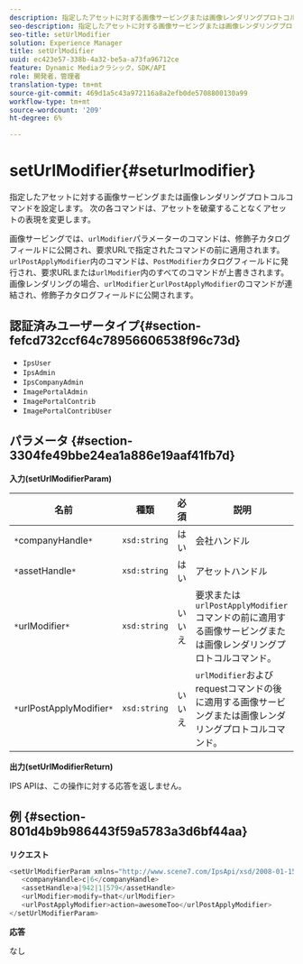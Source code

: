 ```yaml
---
description: 指定したアセットに対する画像サービングまたは画像レンダリングプロトコルコマンドを設定します。 次の各コマンドは、アセットを破棄することなくアセットの表現を変更します。
seo-description: 指定したアセットに対する画像サービングまたは画像レンダリングプロトコルコマンドを設定します。 次の各コマンドは、アセットを破棄することなくアセットの表現を変更します。
seo-title: setUrlModifier
solution: Experience Manager
title: setUrlModifier
uuid: ec423e57-338b-4a32-be5a-a73fa96712ce
feature: Dynamic Mediaクラシック，SDK/API
role: 開発者，管理者
translation-type: tm+mt
source-git-commit: 469d1a5c43a972116a8a2efb0de5708800130a99
workflow-type: tm+mt
source-wordcount: '209'
ht-degree: 6%

---
```



# setUrlModifier{#seturlmodifier}

指定したアセットに対する画像サービングまたは画像レンダリングプロトコルコマンドを設定します。 次の各コマンドは、アセットを破棄することなくアセットの表現を変更します。

画像サービングでは、`urlModifier`パラメーターのコマンドは、修飾子カタログフィールドに公開され、要求URLで指定されたコマンドの前に適用されます。 `urlPostApplyModifier`内のコマンドは、`PostModifier`カタログフィールドに発行され、要求URLまたは`urlModifier`内のすべてのコマンドが上書きされます。 画像レンダリングの場合、`urlModifier`と`urlPostApplyModifier`のコマンドが連結され、修飾子カタログフィールドに公開されます。

## 認証済みユーザータイプ{#section-fefcd732ccf64c78956606538f96c73d}

* `IpsUser`
* `IpsAdmin`
* `IpsCompanyAdmin`
* `ImagePortalAdmin`
* `ImagePortalContrib`
* `ImagePortalContribUser`

## パラメータ {#section-3304fe49bbe24ea1a886e19aaf41fb7d}

**入力(setUrlModifierParam)**

| 名前 | 種類 | 必須 | 説明 |
|---|---|---|---|
| `*`companyHandle`*` | `xsd:string` | はい | 会社ハンドル |
| `*`assetHandle`*` | `xsd:string` | はい | アセットハンドル |
| `*`urlModifier`*` | `xsd:string` | いいえ | 要求または`urlPostApplyModifier`コマンドの前に適用する画像サービングまたは画像レンダリングプロトコルコマンド。 |
| `*`urlPostApplyModifier`*` | `xsd:string` | いいえ | `urlModifier`およびrequestコマンドの後に適用する画像サービングまたは画像レンダリングプロトコルコマンド。 |

**出力(setUrlModifierReturn)**

IPS APIは、この操作に対する応答を返しません。

## 例 {#section-801d4b9b986443f59a5783a3d6bf44aa}

**リクエスト**

```java
<setUrlModifierParam xmlns="http://www.scene7.com/IpsApi/xsd/2008-01-15">
   <companyHandle>c|6</companyHandle>
   <assetHandle>a|942|1|579</assetHandle>
   <urlModifier>modify=that</urlModifier>
   <urlPostApplyModifier>action=awesomeToo</urlPostApplyModifier>
</setUrlModifierParam>
```

**応答**

なし
